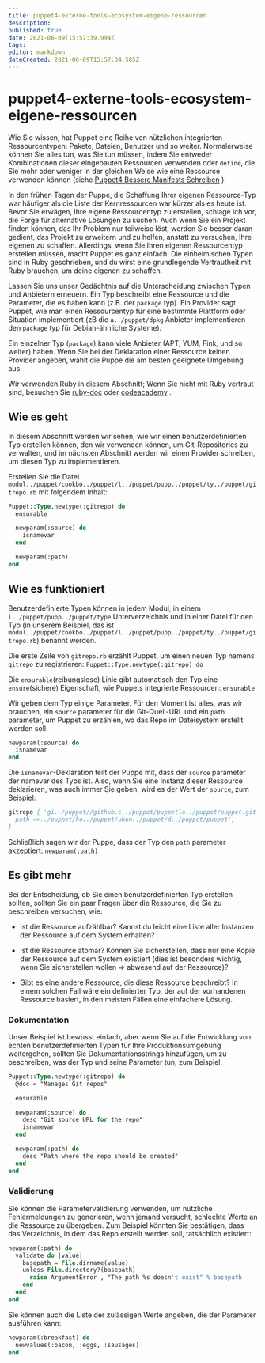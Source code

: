 ```yaml
---
title: puppet4-externe-tools-ecosystem-eigene-ressourcen
description: 
published: true
date: 2021-06-09T15:57:39.994Z
tags: 
editor: markdown
dateCreated: 2021-06-09T15:57:34.585Z
---
```


# puppet4-externe-tools-ecosystem-eigene-ressourcen

Wie Sie wissen, hat Puppet eine Reihe von nützlichen integrierten Ressourcentypen: Pakete, Dateien, Benutzer und so weiter.
Normalerweise können Sie alles tun, was Sie tun müssen, indem Sie entweder Kombinationen dieser eingebauten Ressourcen verwenden oder `define`, die Sie mehr oder weniger in der gleichen Weise wie eine Ressource verwenden können (siehe [Puppet4 Bessere Manifests Schreiben](../puppet/puppet4-bessere-manifests) ).

In den frühen Tagen der Puppe, die Schaffung Ihrer eigenen Ressource-Typ war häufiger als die Liste der Kernressourcen war kürzer als es heute ist. Bevor Sie erwägen, Ihre eigene Ressourcentyp zu erstellen, schlage ich vor, die Forge für alternative Lösungen zu suchen. Auch wenn Sie ein Projekt finden können, das Ihr Problem nur teilweise löst, werden Sie besser daran gedient, das Projekt zu erweitern und zu helfen, anstatt zu versuchen, Ihre eigenen zu schaffen. Allerdings, wenn Sie Ihren eigenen Ressourcentyp erstellen müssen, macht Puppet es ganz einfach. Die einheimischen Typen sind in Ruby geschrieben, und du wirst eine grundlegende Vertrautheit mit Ruby brauchen, um deine eigenen zu schaffen.

Lassen Sie uns unser Gedächtnis auf die Unterscheidung zwischen Typen und Anbietern erneuern. Ein Typ beschreibt eine Ressource und die Parameter, die es haben kann (z.B. der `package` typ). Ein Provider sagt Puppet, wie man einen Ressourcentyp für eine bestimmte Plattform oder Situation implementiert (zB die `a../puppet/dpkg` Anbieter implementieren den `package` typ für Debian-ähnliche Systeme).

Ein einzelner Typ (`package`) kann viele Anbieter (APT, YUM, Fink, und so weiter) haben. Wenn Sie bei der Deklaration einer Ressource keinen Provider angeben, wählt die Puppe die am besten geeignete Umgebung aus.

Wir verwenden Ruby in diesem Abschnitt; Wenn Sie nicht mit Ruby vertraut sind, besuchen Sie [ruby-doc](htt../puppet//www.ruby-doc.o../puppet/do../puppet/Tutori../puppet/) oder [codeacademy](htt../puppet//www.codecademy.c../puppet/trac../puppet/ru../puppet/) .

## Wie es geht

In diesem Abschnitt werden wir sehen, wie wir einen benutzerdefinierten Typ erstellen können, den wir verwenden können, um Git-Repositories zu verwalten, und im nächsten Abschnitt werden wir einen Provider schreiben, um diesen Typ zu implementieren.

Erstellen Sie die Datei `modul../puppet/cookbo../puppet/l../puppet/pupp../puppet/ty../puppet/gitrepo.rb` mit folgendem Inhalt:

```pp
Puppet::Type.newtype(:gitrepo) do
  ensurable

  newparam(:source) do
    isnamevar
  end

  newparam(:path)
end
```

## Wie es funktioniert

Benutzerdefinierte Typen können in jedem Modul, in einem `l../puppet/pupp../puppet/type` Unterverzeichnis und in einer Datei für den Typ (in unserem Beispiel, das ist `modul../puppet/cookbo../puppet/l../puppet/pupp../puppet/ty../puppet/gitrepo.rb`) benannt werden.

Die erste Zeile von `gitrepo.rb` erzählt Puppet, um einen neuen Typ namens `gitrepo` zu registrieren:
`Puppet::Type.newtype(:gitrepo) do`

Die `ensurable`(reibungslose) Linie gibt automatisch den Typ eine `ensure`(sichere) Eigenschaft, wie Puppets integrierte Ressourcen:
`ensurable`

Wir geben dem Typ einige Parameter. Für den Moment ist alles, was wir brauchen, ein `source` parameter für die Git-Quell-URL und ein `path` parameter, um Puppet zu erzählen, wo das Repo im Dateisystem erstellt werden soll:

```pp
newparam(:source) do
  isnamevar
end
```

Die `isnamevar`-Deklaration teilt der Puppe mit, dass der `source` parameter der namevar des Typs ist. Also, wenn Sie eine Instanz dieser Ressource deklarieren, was auch immer Sie geben, wird es der Wert der `source`, zum Beispiel:

```pp
gitrepo { 'gi../puppet//github.c../puppet/puppetla../puppet/puppet.git':
  path =>../puppet/ho../puppet/ubun../puppet/d../puppet/puppet',
}
```

Schließlich sagen wir der Puppe, dass der Typ den `path` parameter akzeptiert:
`newparam(:path)`

## Es gibt mehr

Bei der Entscheidung, ob Sie einen benutzerdefinierten Typ erstellen sollten, sollten Sie ein paar Fragen über die Ressource, die Sie zu beschreiben versuchen, wie:

* Ist die Ressource aufzählbar? Kannst du leicht eine Liste aller Instanzen der Ressource auf dem System erhalten?

* Ist die Ressource atomar? Können Sie sicherstellen, dass nur eine Kopie der Ressource auf dem System existiert (dies ist besonders wichtig, wenn Sie sicherstellen wollen => abwesend auf der Ressource)?

* Gibt es eine andere Ressource, die diese Ressource beschreibt? In einem solchen Fall wäre ein definierter Typ, der auf der vorhandenen Ressource basiert, in den meisten Fällen eine einfachere Lösung.

### Dokumentation

Unser Beispiel ist bewusst einfach, aber wenn Sie auf die Entwicklung von echten benutzerdefinierten Typen für Ihre Produktionsumgebung weitergehen, sollten Sie Dokumentationsstrings hinzufügen, um zu beschreiben, was der Typ und seine Parameter tun, zum Beispiel:

```pp
Puppet::Type.newtype(:gitrepo) do
  @doc = "Manages Git repos"

  ensurable

  newparam(:source) do
    desc "Git source URL for the repo"
    isnamevar
  end

  newparam(:path) do
    desc "Path where the repo should be created"
  end
end
```

### Validierung

Sie können die Parametervalidierung verwenden, um nützliche Fehlermeldungen zu generieren, wenn jemand versucht, schlechte Werte an die Ressource zu übergeben. Zum Beispiel könnten Sie bestätigen, dass das Verzeichnis, in dem das Repo erstellt werden soll, tatsächlich existiert:

```pp
newparam(:path) do
  validate do |value|
    basepath = File.dirname(value)
    unless File.directory?(basepath)
      raise ArgumentError , "The path %s doesn't exist" % basepath
    end
  end
end
```

Sie können auch die Liste der zulässigen Werte angeben, die der Parameter ausführen kann:

```pp
newparam(:breakfast) do
  newvalues(:bacon, :eggs, :sausages)
end
```
